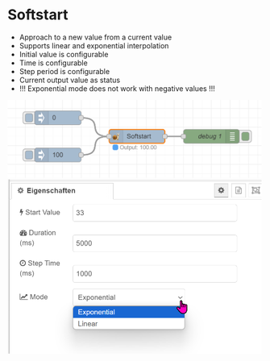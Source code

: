 # Softstart

- Approach to a new value from a current value
- Supports linear and exponential interpolation
- Initial value is configurable
- Time is configurable
- Step period is configurable
- Current output value as status
- !!! Exponential mode does not work with negative values !!!

![alt text](doc/chrome_ui6RrwBzLw.png)
![settings](doc/chrome_UchDCRLNAV.png)
